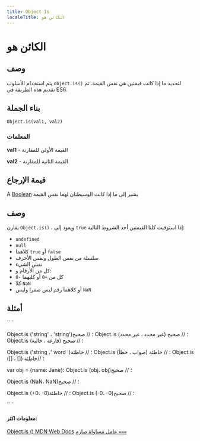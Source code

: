 ```yaml
---
title: Object Is
localeTitle: الكائن هو
---
```

# الكائن هو

## وصف

يتم استخدام الأسلوب `object.is()` لتحديد ما إذا كانت قيمتين هي نفس القيمة. تم تقديم هذه الطريقة في ES6.

## بناء الجملة

`Object.is(val1, val2)`

### المعلمات

**val1** - القيمة الأولى للمقارنة

**val2** - القيمة الثانية للمقارنة

## قيمة الإرجاع

A [Boolean](https://guide.freecodecamp.org/javascript/booleans) يشير إلى ما إذا كانت الوسيطتان لهما نفس القيمة

## وصف

يقارن `Object.is()` ، ويعود إلى `true` إذا استوفيت كلتا القيمتين أحد الشروط التالية:

*   `undefined`
*   `null`
*   كلاهما `true` أو `false`
*   سلسلة من نفس الطول ونفس الأحرف
*   نفس الشيء
*   كل من الأرقام و:
*   كل من `+0` أو كليهما `-0`
*   كلا `NaN`
*   أو كلاهما رقم ليس صفرا وليس `NaN`

## أمثلة

\`\` \`

Object.is ('string' ، 'string')؛ // صحيح Object.is (غير محدد ، غير محدد) ؛ // صحيح Object.is (فارغة ، خالية) ؛ // صحيح

Object.is ('string ،' word ')؛ // خاطئة Object.is (صواب ، خطأ) ؛ // خاطئة Object.is (\[\] ، \[\]) ؛ //خاطئة

var obj = {name: Jane}؛ Object.is (obj، obj)؛ // صحيح

Object.is (NaN، NaN)؛ // صحيح

Object.is (+0، -0)؛ // خاطئة Object.is (-0، -0)؛ // صحيح

\`\` \`

#### معلومات اكثر:

[Object.is () MDN Web Docs](https://developer.mozilla.org/en-US/docs/Web/JavaScript/Reference/Global_Objects/Object/is) [عامل مساواة صارم `===`](https://guide.freecodecamp.org/certificates/comparison-with-the-strict-equality-operator)